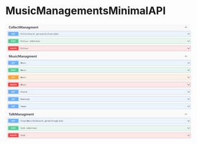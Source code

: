 # MusicManagementsMinimalAPI
![这是图片](./MusicManagementsMinimalAPI/Assert/MusicMinimalAPI.png "借助swaggerUI所标记出Music后端的主要功能")
